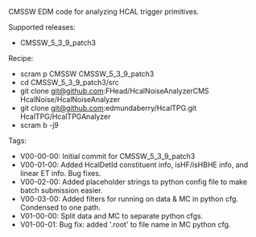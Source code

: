 CMSSW EDM code for analyzing HCAL trigger primitives.

Supported releases:
  * CMSSW_5_3_9_patch3

Recipe:
  * scram p CMSSW CMSSW_5_3_9_patch3
  * cd CMSSW_5_3_9_patch3/src
  * git clone git@github.com:FHead/HcalNoiseAnalyzerCMS HcalNoise/HcalNoiseAnalyzer
  * git clone git@github.com:edmundaberry/HcalTPG.git HcalTPG/HcalTPGAnalyzer
  * scram b -j9

Tags:
  * V00-00-00: Initial commit for CMSSW_5_3_9_patch3
  * V00-01-00: Added HcalDetId constituent info, isHF/isHBHE info, and linear ET info.  Bug fixes.
  * V00-02-00: Added placeholder strings to python config file to make batch submission easier.
  * V00-03-00: Added filters for running on data & MC in python cfg.  Condensed to one path.
  * V01-00-00: Split data and MC to separate python cfgs.
  * V01-00-01: Bug fix: added '.root' to file name in MC python cfg.
